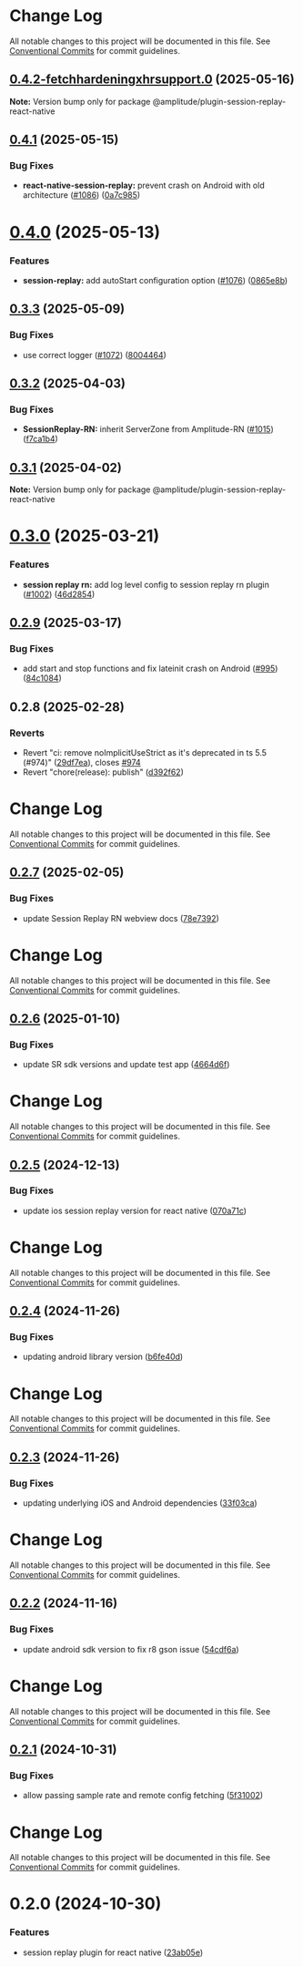 # Change Log

All notable changes to this project will be documented in this file.
See [Conventional Commits](https://conventionalcommits.org) for commit guidelines.

## [0.4.2-fetchhardeningxhrsupport.0](https://github.com/amplitude/Amplitude-TypeScript/compare/@amplitude/plugin-session-replay-react-native@0.4.1...@amplitude/plugin-session-replay-react-native@0.4.2-fetchhardeningxhrsupport.0) (2025-05-16)

**Note:** Version bump only for package @amplitude/plugin-session-replay-react-native





## [0.4.1](https://github.com/amplitude/Amplitude-TypeScript/compare/@amplitude/plugin-session-replay-react-native@0.4.0...@amplitude/plugin-session-replay-react-native@0.4.1) (2025-05-15)


### Bug Fixes

* **react-native-session-replay:** prevent crash on Android with old architecture  ([#1086](https://github.com/amplitude/Amplitude-TypeScript/issues/1086)) ([0a7c985](https://github.com/amplitude/Amplitude-TypeScript/commit/0a7c9854a5bb909018a9549fe496927f0a163008))





# [0.4.0](https://github.com/amplitude/Amplitude-TypeScript/compare/@amplitude/plugin-session-replay-react-native@0.3.3...@amplitude/plugin-session-replay-react-native@0.4.0) (2025-05-13)


### Features

* **session-replay:** add autoStart configuration option ([#1076](https://github.com/amplitude/Amplitude-TypeScript/issues/1076)) ([0865e8b](https://github.com/amplitude/Amplitude-TypeScript/commit/0865e8b760b19bc6e1d816747d220a04a6787049))





## [0.3.3](https://github.com/amplitude/Amplitude-TypeScript/compare/@amplitude/plugin-session-replay-react-native@0.3.2...@amplitude/plugin-session-replay-react-native@0.3.3) (2025-05-09)


### Bug Fixes

* use correct logger ([#1072](https://github.com/amplitude/Amplitude-TypeScript/issues/1072)) ([8004464](https://github.com/amplitude/Amplitude-TypeScript/commit/8004464cf8f3263a53966954ff9335f517c201db))





## [0.3.2](https://github.com/amplitude/Amplitude-TypeScript/compare/@amplitude/plugin-session-replay-react-native@0.3.1...@amplitude/plugin-session-replay-react-native@0.3.2) (2025-04-03)


### Bug Fixes

* **SessionReplay-RN:** inherit ServerZone from Amplitude-RN ([#1015](https://github.com/amplitude/Amplitude-TypeScript/issues/1015)) ([f7ca1b4](https://github.com/amplitude/Amplitude-TypeScript/commit/f7ca1b4e5c49f7f2d17b3ff383d37804ef4ca352))





## [0.3.1](https://github.com/amplitude/Amplitude-TypeScript/compare/@amplitude/plugin-session-replay-react-native@0.3.0...@amplitude/plugin-session-replay-react-native@0.3.1) (2025-04-02)

**Note:** Version bump only for package @amplitude/plugin-session-replay-react-native





# [0.3.0](https://github.com/amplitude/Amplitude-TypeScript/compare/@amplitude/plugin-session-replay-react-native@0.2.9...@amplitude/plugin-session-replay-react-native@0.3.0) (2025-03-21)


### Features

* **session replay rn:** add log level config to session replay rn plugin ([#1002](https://github.com/amplitude/Amplitude-TypeScript/issues/1002)) ([46d2854](https://github.com/amplitude/Amplitude-TypeScript/commit/46d2854cb8126ca0d67d7345c060ce3060a1d322))





## [0.2.9](https://github.com/amplitude/Amplitude-TypeScript/compare/@amplitude/plugin-session-replay-react-native@0.2.8...@amplitude/plugin-session-replay-react-native@0.2.9) (2025-03-17)


### Bug Fixes

* add start and stop functions and fix lateinit crash on Android ([#995](https://github.com/amplitude/Amplitude-TypeScript/issues/995)) ([84c1084](https://github.com/amplitude/Amplitude-TypeScript/commit/84c1084fb38b2bedd5ccf344a7d0fa44a011bc29))





## 0.2.8 (2025-02-28)


### Reverts

* Revert "ci: remove noImplicitUseStrict as it's deprecated in ts 5.5 (#974)" ([29df7ea](https://github.com/amplitude/Amplitude-TypeScript/commit/29df7ea187a414ddbd1894f89f996a67a3c5c36c)), closes [#974](https://github.com/amplitude/Amplitude-TypeScript/issues/974)
* Revert "chore(release): publish" ([d392f62](https://github.com/amplitude/Amplitude-TypeScript/commit/d392f6290b8bb4dd955d6e6f20b00191679489c4))





# Change Log

All notable changes to this project will be documented in this file. See
[Conventional Commits](https://conventionalcommits.org) for commit guidelines.

## [0.2.7](https://github.com/amplitude/Amplitude-TypeScript/compare/@amplitude/plugin-session-replay-react-native@0.2.6...@amplitude/plugin-session-replay-react-native@0.2.7) (2025-02-05)

### Bug Fixes

- update Session Replay RN webview docs
  ([78e7392](https://github.com/amplitude/Amplitude-TypeScript/commit/78e73922a1045a334b0b1563e9804b12ba1baa35))

# Change Log

All notable changes to this project will be documented in this file. See
[Conventional Commits](https://conventionalcommits.org) for commit guidelines.

## [0.2.6](https://github.com/amplitude/Amplitude-TypeScript/compare/@amplitude/plugin-session-replay-react-native@0.2.5...@amplitude/plugin-session-replay-react-native@0.2.6) (2025-01-10)

### Bug Fixes

- update SR sdk versions and update test app
  ([4664d6f](https://github.com/amplitude/Amplitude-TypeScript/commit/4664d6f7cdff61884519b42422eb8595770ad42b))

# Change Log

All notable changes to this project will be documented in this file. See
[Conventional Commits](https://conventionalcommits.org) for commit guidelines.

## [0.2.5](https://github.com/amplitude/Amplitude-TypeScript/compare/@amplitude/plugin-session-replay-react-native@0.2.4...@amplitude/plugin-session-replay-react-native@0.2.5) (2024-12-13)

### Bug Fixes

- update ios session replay version for react native
  ([070a71c](https://github.com/amplitude/Amplitude-TypeScript/commit/070a71c7e93f8dd9a83999bb3f60f87c7460b1b1))

# Change Log

All notable changes to this project will be documented in this file. See
[Conventional Commits](https://conventionalcommits.org) for commit guidelines.

## [0.2.4](https://github.com/amplitude/Amplitude-TypeScript/compare/@amplitude/plugin-session-replay-react-native@0.2.3...@amplitude/plugin-session-replay-react-native@0.2.4) (2024-11-26)

### Bug Fixes

- updating android library version
  ([b6fe40d](https://github.com/amplitude/Amplitude-TypeScript/commit/b6fe40d187fa1e8e9723bfedb2f67aa52f298bcb))

# Change Log

All notable changes to this project will be documented in this file. See
[Conventional Commits](https://conventionalcommits.org) for commit guidelines.

## [0.2.3](https://github.com/amplitude/Amplitude-TypeScript/compare/@amplitude/plugin-session-replay-react-native@0.2.2...@amplitude/plugin-session-replay-react-native@0.2.3) (2024-11-26)

### Bug Fixes

- updating underlying iOS and Android dependencies
  ([33f03ca](https://github.com/amplitude/Amplitude-TypeScript/commit/33f03ca8e3f824cae767495e7c52ab5f7de02ac4))

# Change Log

All notable changes to this project will be documented in this file. See
[Conventional Commits](https://conventionalcommits.org) for commit guidelines.

## [0.2.2](https://github.com/amplitude/Amplitude-TypeScript/compare/@amplitude/plugin-session-replay-react-native@0.2.1...@amplitude/plugin-session-replay-react-native@0.2.2) (2024-11-16)

### Bug Fixes

- update android sdk version to fix r8 gson issue
  ([54cdf6a](https://github.com/amplitude/Amplitude-TypeScript/commit/54cdf6a56caa94b6fe5493923febf131fea54872))

# Change Log

All notable changes to this project will be documented in this file. See
[Conventional Commits](https://conventionalcommits.org) for commit guidelines.

## [0.2.1](https://github.com/amplitude/Amplitude-TypeScript/compare/@amplitude/plugin-session-replay-react-native@0.2.0...@amplitude/plugin-session-replay-react-native@0.2.1) (2024-10-31)

### Bug Fixes

- allow passing sample rate and remote config fetching
  ([5f31002](https://github.com/amplitude/Amplitude-TypeScript/commit/5f310022e97d78dcd9500b7849ffc2cbd5616572))

# Change Log

All notable changes to this project will be documented in this file. See
[Conventional Commits](https://conventionalcommits.org) for commit guidelines.

# 0.2.0 (2024-10-30)

### Features

- session replay plugin for react native
  ([23ab05e](https://github.com/amplitude/Amplitude-TypeScript/commit/23ab05e5ae8bdc76dddd272aface9783d410f299))
